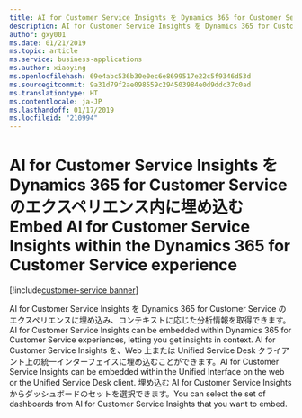 ```yaml
---
title: AI for Customer Service Insights を Dynamics 365 for Customer Service のエクスペリエンス内に埋め込む
description: AI for Customer Service Insights を Dynamics 365 for Customer Service のエクスペリエンスに埋め込み、ユーザーにコンテキストに応じた分析情報を提供できます。
author: gxy001
ms.date: 01/21/2019
ms.topic: article
ms.service: business-applications
ms.author: xiaoying
ms.openlocfilehash: 69e4abc536b30e0ec6e8699517e22c5f9346d53d
ms.sourcegitcommit: 9a31d79f2ae098559c294503984e0d9ddc37c0ad
ms.translationtype: HT
ms.contentlocale: ja-JP
ms.lasthandoff: 01/17/2019
ms.locfileid: "210994"
---
```

# <a name="embed-ai-for-customer-service-insights-within-the-dynamics-365-for-customer-service-experience"></a><span data-ttu-id="cf013-103">AI for Customer Service Insights を Dynamics 365 for Customer Service のエクスペリエンス内に埋め込む</span><span class="sxs-lookup"><span data-stu-id="cf013-103">Embed AI for Customer Service Insights within the Dynamics 365 for Customer Service experience</span></span>
[!include[customer-service banner](../../../includes/customer-service.md)]


<span data-ttu-id="cf013-104">AI for Customer Service Insights を Dynamics 365 for Customer Service のエクスペリエンスに埋め込み、コンテキストに応じた分析情報を取得できます。</span><span class="sxs-lookup"><span data-stu-id="cf013-104">AI for Customer Service Insights can be embedded within Dynamics 365 for Customer Service experiences, letting you get insights in context.</span></span> <span data-ttu-id="cf013-105">AI for Customer Service Insights を、Web 上または Unified Service Desk クライアント上の統一インターフェイスに埋め込むことができます。</span><span class="sxs-lookup"><span data-stu-id="cf013-105">AI for Customer Service Insights can be embedded within the Unified Interface on the web or the Unified Service Desk client.</span></span>
<span data-ttu-id="cf013-106">埋め込む AI for Customer Service Insights からダッシュボードのセットを選択できます。</span><span class="sxs-lookup"><span data-stu-id="cf013-106">You can select the set of dashboards from AI for Customer Service Insights that you want to embed.</span></span>
